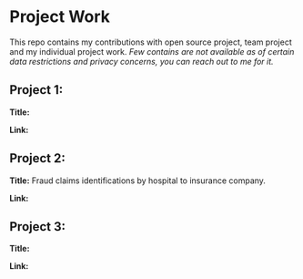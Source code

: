 # Project Work
This repo contains my contributions with open source project, team project and my individual project work. _Few contains are not available as of certain data restrictions and privacy concerns, you can reach out to me for it._

## Project 1:
__Title:__ 

__Link:__ 

## Project 2:
__Title:__ Fraud claims identifications by hospital to insurance company.

__Link:__ 

## Project 3:
__Title:__ 

__Link:__ 
